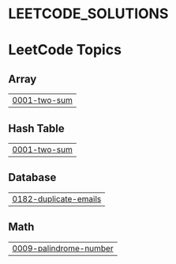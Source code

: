 # LEETCODE_SOLUTIONS
<!---LeetCode Topics Start-->
# LeetCode Topics
## Array
|  |
| ------- |
| [0001-two-sum](https://github.com/vvchandrahasreddy3/LEETCODE_SOLUTIONS/tree/master/0001-two-sum) |
## Hash Table
|  |
| ------- |
| [0001-two-sum](https://github.com/vvchandrahasreddy3/LEETCODE_SOLUTIONS/tree/master/0001-two-sum) |
## Database
|  |
| ------- |
| [0182-duplicate-emails](https://github.com/vvchandrahasreddy3/LEETCODE_SOLUTIONS/tree/master/0182-duplicate-emails) |
## Math
|  |
| ------- |
| [0009-palindrome-number](https://github.com/vvchandrahasreddy3/LEETCODE_SOLUTIONS/tree/master/0009-palindrome-number) |
<!---LeetCode Topics End-->